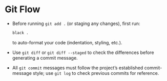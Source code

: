 # Git Flow

- Before running `git add .` (or staging any changes), first run:

  ```bash
  black .
  ```

  to auto-format your code (indentation, styling, etc.).

- Use `git diff` or `git diff --staged` to check the differences before generating a commit message.

- All `git commit` messages must follow the project’s established commit-message style; use `git log` to check previous commits for reference.
